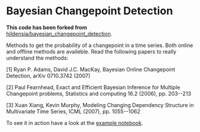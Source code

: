 

Bayesian Changepoint Detection
==============================

**This code has been forked from** [hildensia/bayesian_changepoint_detection](https://github.com/hildensia/bayesian_changepoint_detection).

Methods to get the probability of a changepoint in a time series. Both online and offline methods are availeble. Read the following papers to really understand the methods:


[1] Ryan P. Adams, David J.C. MacKay, Bayesian Online Changepoint Detection,
arXiv 0710.3742 (2007)

[2] Paul Fearnhead, Exact and Efficient Bayesian Inference for Multiple
Changepoint problems, Statistics and computing 16.2 (2006), pp. 203--213

[3] Xuan Xiang, Kevin Murphy, Modeling Changing Dependency Structure in
Multivariate Time Series, ICML (2007), pp. 1055--1062
    
To see it in action have a look at the [example notebook](http://nbviewer.ipython.org/urls/raw.githubusercontent.com/hildensia/bayesian_changepoint_detection/master/Example%20Code.ipynb?create=1 "Example Code in an IPython Notebook").
